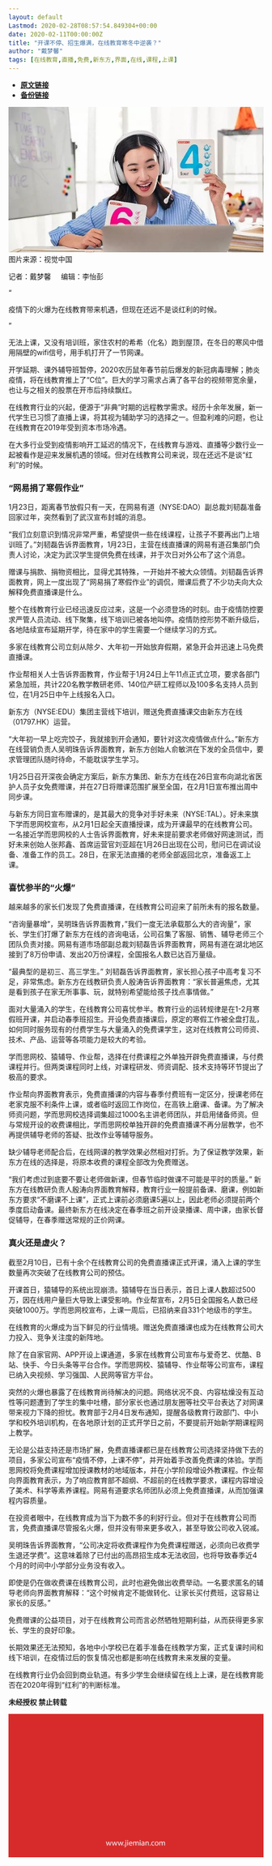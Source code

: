 ```yaml
---
layout: default
Lastmod: 2020-02-28T08:57:54.849304+00:00
date: 2020-02-11T00:00:00Z
title: "开课不停、招生爆满，在线教育寒冬中逆袭？"
author: "戴梦馨"
tags: [在线教育,直播,免费,新东方,界面,在线,课程,上课]
---
```


* [**原文链接**](http://mp.weixin.qq.com/s?__biz=MjM5NTE0ODc2Nw==&mid=2650463004&idx=5&sn=c10f4417a8eb6690ba250a7d798758a4&chksm=bef29dac898514bad83d38e29d63c37dd3d1390ab9a9b720e18216b001e7dbb31a2150666a37#rd)
* [**备份链接**](http://archive.today/j6EWD)


![](/images/post/ce7bed15a3ccad9ea4ee713c868ca113.jpg)图片来源：视觉中国

记者：戴梦馨     编辑：李怡彭

“

  

疫情下的火爆为在线教育带来机遇，但现在还远不是谈红利的时候。

  

”

无法上课，又没有培训班，家住农村的希希（化名）跑到屋顶，在冬日的寒风中借用隔壁的wifi信号，用手机打开了一节网课。  

开学延期、课外辅导班暂停，2020农历鼠年春节前后爆发的新冠病毒理解；肺炎疫情，将在线教育推上了“C位”。巨大的学习需求占满了各平台的视频带宽余量，也让与之相关的股票在开市后持续飘红。

在线教育行业的兴起，便源于“非典”时期的远程教学需求。经历十余年发展，新一代学生已习惯了直播上课，将其视为辅助学习的选择之一。但盈利难的问题，也让在线教育在2019年受到资本市场冷遇。

在大多行业受到疫情影响开工延迟的情况下，在线教育与游戏、直播等少数行业一起被看作是迎来发展机遇的领域。但对在线教育公司来说，现在还远不是谈“红利”的时候。

  

  

### **“网易捐了寒假作业”**  

1月23日，距离春节放假只有一天，在网易有道（NYSE:DAO）副总裁刘韧磊准备回家过年，突然看到了武汉宣布封城的消息。

“我们立刻意识到情况非常严重，希望提供一些在线课程，让孩子不要再出门上培训班了。”刘韧磊告诉界面教育，1月23日，主营在线直播课的网易有道召集部门负责人讨论，决定为武汉学生提供免费在线课，并于次日对外公布了这个消息。

赠课与捐款、捐物资相比，显得尤其特殊，一开始并不被大众领情。刘韧磊告诉界面教育，网上一度出现了“网易捐了寒假作业”的调侃，赠课后费了不少功夫向大众解释免费直播课是什么。

整个在线教育行业已经迅速反应过来，这是一个必须登场的时刻。由于疫情防控要求严管人员流动、线下聚集，线下培训已被各地叫停。疫情防控形势不断升级后，各地陆续宣布延期开学，待在家中的学生需要一个继续学习的方式。

多家在线教育公司立刻从除夕、大年初一开始放弃假期，紧急开会并迅速上马免费直播课。

作业帮相关人士告诉界面教育，作业帮于1月24日上午11点正式立项，要求各部门紧急加班，共计220名教学教研老师、140位产研工程师以及100多名支持人员到位，在1月25日中午上线报名入口。

新东方（NYSE:EDU）集团主营线下培训，赠送免费直播课交由新东方在线（01797.HK）运营。

“大年初一早上吃完饺子，我就接到开会通知，要针对这次疫情做点什么。”新东方在线营销负责人吴明珠告诉界面教育，新东方创始人俞敏洪在下发的全员信中，要求管理团队随时待命，不能耽误学生学习。

1月25日召开深夜会确定方案后，新东方集团、新东方在线在26日宣布向湖北省医护人员子女免费赠课，并在27日将赠课范围扩展至全国，在2月1日宣布推出周中同步课。

与新东方同日宣布赠课的，是其最大的竞争对手好未来（NYSE:TAL）。好未来旗下学而思网校宣布，从2月1日起全天直播授课，成为开课最早的在线教育公司。一名接近学而思网校的人士告诉界面教育，好未来提前要求老师做好网速测试，而好未来创始人张邦鑫、首席运营官刘亚超在1月26日出现在公司，慰问已在调试设备、准备工作的员工。28日，在家无法直播的老师全部返回北京，准备返工上课。

  

  

### **喜忧参半的“火爆”**  

越来越多的家长们发现了免费直播课，在线教育公司迎来了前所未有的报名数量。

“咨询量暴增”，吴明珠告诉界面教育，”我们一度无法承载那么大的咨询量”，家长、学生们打爆了新东方在线的咨询电话，公司召集了客服、销售、辅导老师三个团队负责对接。网易有道市场部副总裁刘韧磊告诉界面教育，网易有道在湖北地区接到了8万份申请、发出20万份课程，全国报名人数已达百万量级。

“最典型的是初三、高三学生。” 刘韧磊告诉界面教育，家长担心孩子中高考复习不足，非常焦虑。新东方在线教研负责人殷涛告诉界面教育：“家长普遍焦虑，尤其是看到孩子在家无所事事、玩，就特别希望能给孩子找点事情做。”

面对大量涌入的学生，在线教育公司喜忧参半。教育行业的运转规律是在1-2月寒假班开课，并启动春季班招生。开设免费直播课后，原定的寒假工作被全盘打乱，如何同时服务现有的付费学生与大量涌入的免费课学生，这对在线教育公司师资、技术、产品、运营等各项能力是较大的考验。

学而思网校、猿辅导、作业帮，选择在付费课程之外单独开辟免费直播课，与付费课程并行。但两类课程同时上线，对课程研发、师资调配、技术支持等环节提出了极高的要求。

作业帮向界面教育表示，免费直播课的内容与春季付费班有一定区分，授课老师在老家克服不利条件上课，或者临时返回工作岗位，在高铁上磨课、备课。为了解决师资问题，学而思网校选择调集超过1000名主讲老师团队，并启用储备师资。但与常规开设的收费课相比，学而思网校单独开辟的免费直播课不再分层教学，也不再提供辅导老师的答疑、批改作业等辅导服务。

缺少辅导老师配合后，在线网课的教学效果必然相对打折。为了保证教学效果，新东方在线的选择是，将原本收费的课程全部改为免费赠送。

“我们考虑过到底要不要让老师做新课，但春节临时做课不可能是平时的质量。” 新东方在线教研负责人殷涛向界面教育解释，教育行业一般提前备课、磨课，例如新东方要求“不磨课不上课”，正式上课前必须磨课5遍以上，因此老师必须提前两个季度启动备课。最终新东方在线决定在春季班之前开设录播课、周中课，由家长督促辅导，在春季赠送常规的正价网课。

  

  

### **真火还是虚火？**  

截至2月10日，已有十余个在线教育公司的免费直播课正式开课，涌入上课的学生数量再次突破了在线教育公司的预估。

开课首日，猿辅导的系统出现崩溃。猿辅导在当日表示，首日上课人数超过500万，因在线用户量巨大导致上课受影响。作业帮宣布，2月5日全国报名人数已经突破1000万。学而思网校宣布，上课一周后，已招纳来自331个地级市的学生。

在线教育的火爆成为当下鲜见的行业情境。赠送免费直播课也成为在线教育公司大力投入、竞争关注度的新阵地。

除了在自家官网、APP开设上课通道，多家在线教育公司宣布与爱奇艺、优酷、B站、快手、今日头条等平台合作。学而思网校、猿辅导、作业帮等公司宣布，课程已纳入央视频、学习强国、人民网等官方平台。

突然的火爆也暴露了在线教育尚待解决的问题。网络状况不良、内容枯燥没有互动性等问题遭到了学生的集中吐槽，部分家长也通过朋友圈等社交平台表达了对网课带来视力下降的担忧。教育部于2月4日发布通知，提醒各级教育行政部门、中小学和校外培训机构，在各地原计划的正式开学日之前，不要提前开始新学期课程网上教学。

无论是公益支持还是市场扩展，免费直播课都已是在线教育公司选择坚持做下去的项目，多家公司宣布“疫情不停，上课不停”，并开始着手改善免费课的体验。学而思网校将免费课程增加授课教材的地域版本，并在小学阶段增设外教课程。作业帮向界面教育表示，为了响应教育部不超纲、不超前的在线教学要求，课程内容增设了美术、科学等素养课程。网易有道要求名师团队必须上免费直播课，从而加强课程内容质量。

在投资者眼中，在线教育成为当下为数不多的利好行业。但对于在线教育公司而言，免费直播课尽管报名火爆，但并没有带来更多收入，甚至导致公司收入锐减。

吴明珠告诉界面教育，“公司决定将收费课程作为免费课程赠送，必须向已收费学生退还学费”。这意味着除了已付出的高昂招生成本无法收回，也将导致春季近4个月的时间中小学部分业务没有收入。

即使是仍在做收费课在线教育公司，此时也避免做出收费举动。一名要求匿名的辅导老师向界面教育解释：“这个时候肯定不能做转化、让家长买付费班，这容易让家长的反感。”

免费赠课的公益项目，对于在线教育公司而言必然牺牲短期利益，从而获得更多家长、学生的良好印象。

长期效果还无法预知，各地中小学校已在着手准备在线教学方案，正式复课时间和线下培训，在疫情过后的恢复情况也都是影响在线教育未来发展的变量。

在线教育行业仍会回到商业轨道。有多少学生会继续留在线上上课，是在线教育能否在2020年得到“红利”的判断标准。

  

**未经授权 禁止转载**

  

  

![](/images/post/3ef9527fd7edfb43b0c70486c7a956af.jpg)

